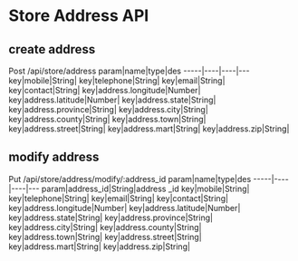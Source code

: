 # Store Address API

## create address
Post /api/store/address
param|name|type|des
-----|----|----|---
key|mobile|String|
key|telephone|String|
key|email|String|
key|contact|String|
key|address.longitude|Number|
key|address.latitude|Number|
key|address.state|String|
key|address.province|String|
key|address.city|String|
key|address.county|String|
key|address.town|String|
key|address.street|String|
key|address.mart|String|
key|address.zip|String|

## modify address
Put /api/store/address/modify/:address_id
param|name|type|des
-----|----|----|---
param|address_id|String|address _id
key|mobile|String|
key|telephone|String|
key|email|String|
key|contact|String|
key|address.longitude|Number|
key|address.latitude|Number|
key|address.state|String|
key|address.province|String|
key|address.city|String|
key|address.county|String|
key|address.town|String|
key|address.street|String|
key|address.mart|String|
key|address.zip|String|


